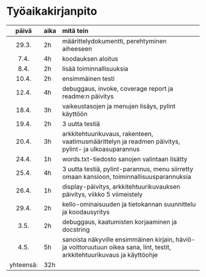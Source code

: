 # Työaikakirjanpito

| päivä | aika | mitä tein  |
| :----:|:-----| :-----|
| 29.3. | 2h   |  määrittelydokumentti, perehtyminen aiheeseen  |
| 7.4.  | 4h   |  koodauksen aloitus  |
| 8.4.  | 2h   |  lisää toiminnallisuuksia  |
| 10.4. | 2h   |  ensimmäinen testi |
| 12.4. | 4h   |  debuggaus, invoke, coverage report ja readme:n päivitys |
| 18.4.	| 3h   |  vaikeustasojen ja menujen lisäys, pylint käyttöön	|
| 19.4. | 2h   |  3 uutta testiä  |
| 20.4. | 3h   |  arkkitehtuurikuvaus, rakenteen, vaatimusmäärittelyn ja readmen päivitys, pylint- ja ulkoasuparannus |
| 24.4. | 1h   |  words.txt-tiedosto sanojen valintaan lisätty  | 
| 25.4. | 4h   |  3 uutta testiä, pylint-parannus, menu siirretty omaan kansioon, toiminnallisuusparannuksia |
| 26.4. | 1h   |  display-päivitys, arkkitehtuurikuvauksen päivitys, viikko 5 viimeistely |
| 29.4. | 2h   |  kello-ominaisuuden ja tietokannan suunnittelu ja koodausyritys  |
| 3.5.  | 2h   |  debuggaus, kaatumisten korjaaminen ja docstring |
| 4.5.  | 5h   |  sanoista näkyville ensimmäinen kirjain, häviö-ja voittoruutuun oikea sana, lint, testit, arkkitehtuurikuvaus ja käyttöohje  |
| yhteensä:  | 32h
